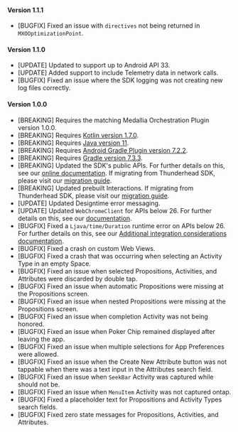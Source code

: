 #### Version 1.1.1
* [BUGFIX] Fixed an issue with `directives` not being returned in `MXOOptimizationPoint`.

#### Version 1.1.0
* [UPDATE] Updated to support up to Android API 33.
* [UPDATE] Added support to include Telemetry data in network calls.
* [BUGFIX] Fixed an issue where the SDK logging was not creating new log files correctly.

#### Version 1.0.0
* [BREAKING] Requires the matching Medallia Orchestration Plugin version 1.0.0.
* [BREAKING] Requires [Kotlin version 1.7.0](https://github.com/JetBrains/kotlin/releases/tag/v1.7.0).
* [BREAKING] Requires [Java version 11](https://developer.android.com/studio/write/java11-minimal-support-table).
* [BREAKING] Requires [Android Gradle Plugin version 7.2.2](https://developer.android.com/build/releases/past-releases/agp-7-2-0-release-notes).
* [BREAKING] Requires [Gradle version 7.3.3](https://docs.gradle.org/7.3.3/release-notes.html).
* [BREAKING] Updated the SDK's public APIs. For further details on this, see our [online documentation](https://docs.medallia.com/en/?resourceId=mxo-android-sdk-features). If migrating from Thunderhead SDK, please visit our [migration guide](https://docs.medallia.com/en/?resourceId=mxo-anddroid-sdk-migration-api).
* [BREAKING] Updated prebuilt Interactions. If migrating from Thunderhead SDK, please visit our [migration guide](https://docs.medallia.com/en/?resourceId=mxo-android-sdk-migration-prebuilt).
* [UPDATE] Updated Designtime error messaging.
* [UPDATE] Updated `WebChromeClient` for APIs below 26. For further details on this, see our [documentation](https://docs.medallia.com/en/?resourceId=mxo-android-sdk-features-webview).
* [BUGFIX] Fixed a `Ljava/time/Duration` runtime error on APIs below 26. For further details on this, see our [Additional integration considerations documentation](https://docs.medallia.com/en/medallia-experience-orchestration/orchestration-for-android/additional-integration-considerations#adding-support-for-an-android-api-version-below-26-0).
* [BUGFIX] Fixed a crash on custom Web Views.
* [BUGFIX] Fixed a crash that was occurring when selecting an Activity Type in an empty Space.
* [BUGFIX] Fixed an issue when selected Propositions, Activities, and Attributes were discarded by double tap.
* [BUGFIX] Fixed an issue when automatic Propositions were missing at the Propositions screen.
* [BUGFIX] Fixed an issue when nested Propositions were missing at the Propositions screen.
* [BUGFIX] Fixed an issue when completion Activity was not being honored.
* [BUGFIX] Fixed an issue when Poker Chip remained displayed after leaving the app.
* [BUGFIX] Fixed an issue when multiple selections for App Preferences were allowed.
* [BUGFIX] Fixed an issue when the Create New Attribute button was not tappable when there was a text input in the Attributes search field.
* [BUGFIX] Fixed an issue when `SeekBar` Activity was captured while should not be.
* [BUGFIX] Fixed an issue when `MenuItem` Activity was not captured ontap.
* [BUGFIX] Fixed a placeholder text for Propositions and Activity Types search fields.
* [BUGFIX] Fixed zero state messages for Propositions, Activities, and Attributes.
